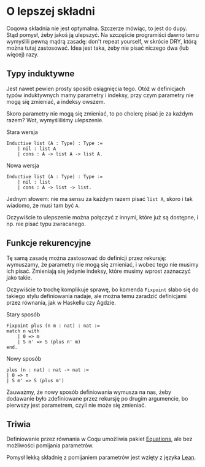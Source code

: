 # O lepszej składni

Coqowa składnia nie jest optymalna. Szczerze mówiąc, to jest do dupy. Stąd pomysł, żeby jakoś ją ulepszyć. Na szczęście programiści dawno temu wymyślili pewną mądrą zasadę: don't repeat yourself, w skrócie DRY, którą można tutaj zastosować. Idea jest taka, żeby nie pisać niczego dwa (lub więcej) razy.

## Typy induktywne

Jest nawet pewien prosty sposób osiągnięcia tego. Otóż w definicjach typów induktywnych mamy parametry i indeksy, przy czym parametry nie mogą się zmieniać, a indeksy owszem.

Skoro parametry nie mogą się zmieniać, to po cholerę pisać je za każdym razem? Wot, wymyśliliśmy ulepszenie.

Stara wersja
```Coq
Inductive list (A : Type) : Type :=
    | nil : list A
    | cons : A -> list A -> list A.
```

Nowa wersja
```Coq
Inductive list (A : Type) : Type :=
    | nil : list
    | cons : A -> list -> list.
```

Jednym słowem: nie ma sensu za każdym razem pisać `list A`, skoro i tak wiadomo, że musi tam być `A`.

Oczywiście to ulepszenie można połączyć z innymi, które już są dostępne, i np. nie pisać typu zwracanego.

## Funkcje rekurencyjne

Tę samą zasadę można zastosować do definicji przez rekursję: wymuszamy, że parametry nie mogą się zmieniać, i wobec tego nie musimy ich pisać. Zmieniają się jedynie indeksy, które musimy wprost zaznaczyć jako takie.

Oczywiście to trochę komplikuje sprawę, bo komenda `Fixpoint` słabo się do takiego stylu definiowania nadaje, ale można temu zaradzić definicjami przez równania, jak w Haskellu czy Agdzie.

Stary sposób
```Coq
Fixpoint plus (n m : nat) : nat :=
match n with
    | 0 => m
    | S n' => S (plus n' m)
end.
```

Nowy sposób
```Coq
plus (n : nat) : nat -> nat :=
| 0 => n
| S m' => S (plus m')
```

Zauważmy, że nowy sposób definiowania wymusza na nas, żeby dodawanie było zdefiniowane przez rekursję po drugim argumencie, bo pierwszy jest parametrem, czyli nie może się zmieniać.

## Triwia

Definiowanie przez równania w Coqu umożliwia pakiet [Equations](https://github.com/mattam82/Coq-Equations), ale bez możliwości pomijania parametrów.

Pomysł lekką składnię z pomijaniem parametrów jest wzięty z języka [Lean](https://leanprover.github.io/).